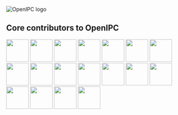 ![OpenIPC logo][logo]

## Core contributors to OpenIPC

[<img src="https://github.com/flyrouter.png" width="60px;"/>](https://github.com/flyrouter)
[<img src="https://github.com/widgetii.png" width="60px;"/>](https://github.com/widgetii)
[<img src="https://github.com/dimerr.png" width="60px;"/>](https://github.com/dimerr)
[<img src="https://github.com/p0i5k.png" width="60px;"/>](https://github.com/p0i5k)
[<img src="https://github.com/hirrolot.png" width="60px;"/>](https://github.com/hirrolot)
[<img src="https://github.com/cronyx.png" width="60px;"/>](https://github.com/cronyx)
[<img src="https://github.com/chertov.png" width="60px;"/>](https://github.com/chertov)
[<img src="https://github.com/ssharshunov.png" width="60px;"/>](https://github.com/ssharshunov)
[<img src="https://github.com/ystinia.png" width="60px;"/>](https://github.com/ystinia)
[<img src="https://github.com/ser177.png" width="60px;"/>](https://github.com/ser177)
[<img src="https://github.com/ialexlog.png" width="60px;"/>](https://github.com/ialexlog)
[<img src="https://github.com/viktorxda.png" width="60px;"/>](https://github.com/viktorxda)
[<img src="https://github.com/fmg-magnus.png" width="60px;"/>](https://github.com/fmg-magnus)
[<img src="https://github.com/jimsmt.png" width="60px;"/>](https://github.com/jimsmt)
[<img src="https://github.com/wberube.png" width="60px;"/>](https://github.com/wberube)
[<img src="https://github.com/skilurius.png" width="60px;"/>](https://github.com/skilurius)
[<img src="https://github.com/yarobash.png" width="60px;"/>](https://github.com/yarobash)
[<img src="https://github.com/themactep.png" width="60px;"/>](https://github.com/themactep)


[logo]: https://openipc.org/assets/openipc-logo-black.svg
